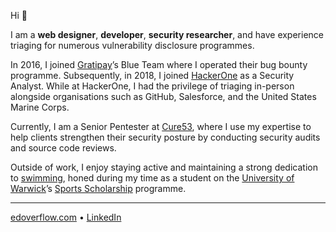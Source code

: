 Hi 👋

I am a **web designer**, **developer**, **security researcher**, and have
experience triaging for numerous vulnerability disclosure programmes.

In 2016, I joined [Gratipay](https://gratipay.com/)’s Blue Team where I
operated their bug bounty programme. Subsequently, in 2018, I joined
[HackerOne](https://www.hackerone.com/) as a Security Analyst. While at
HackerOne, I had the privilege of triaging in-person alongside organisations
such as GitHub, Salesforce, and the United States Marine Corps.

Currently, I am a Senior Pentester at [Cure53](https://cure53.de/), where I use
my expertise to help clients strengthen their security posture by conducting
security audits and source code reviews.

Outside of work, I enjoy staying active and maintaining a strong dedication to
[swimming](https://edoverflow.com/swimming/), honed during my time as a student
on the [University of Warwick](https://warwick.ac.uk/)’s [Sports
Scholarship](https://warwick.ac.uk/services/sport/active/campus/teamwarwick/scholarships/scholarship-athletes/edwin-foudil)
programme.

---

[edoverflow.com](https://edoverflow.com) • [LinkedIn](https://www.linkedin.com/in/edoverflow/)
